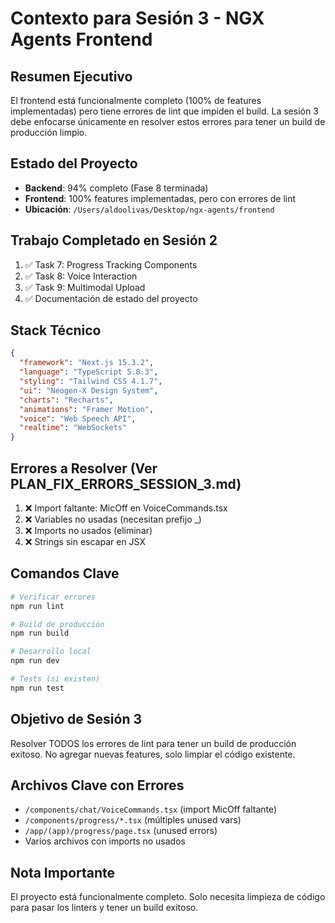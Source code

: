 # Contexto para Sesión 3 - NGX Agents Frontend

## Resumen Ejecutivo
El frontend está funcionalmente completo (100% de features implementadas) pero tiene errores de lint que impiden el build. La sesión 3 debe enfocarse únicamente en resolver estos errores para tener un build de producción limpio.

## Estado del Proyecto
- **Backend**: 94% completo (Fase 8 terminada)
- **Frontend**: 100% features implementadas, pero con errores de lint
- **Ubicación**: `/Users/aldoolivas/Desktop/ngx-agents/frontend`

## Trabajo Completado en Sesión 2
1. ✅ Task 7: Progress Tracking Components
2. ✅ Task 8: Voice Interaction
3. ✅ Task 9: Multimodal Upload
4. ✅ Documentación de estado del proyecto

## Stack Técnico
```json
{
  "framework": "Next.js 15.3.2",
  "language": "TypeScript 5.8.3",
  "styling": "Tailwind CSS 4.1.7",
  "ui": "Neogen-X Design System",
  "charts": "Recharts",
  "animations": "Framer Motion",
  "voice": "Web Speech API",
  "realtime": "WebSockets"
}
```

## Errores a Resolver (Ver PLAN_FIX_ERRORS_SESSION_3.md)
1. ❌ Import faltante: MicOff en VoiceCommands.tsx
2. ❌ Variables no usadas (necesitan prefijo _)
3. ❌ Imports no usados (eliminar)
4. ❌ Strings sin escapar en JSX

## Comandos Clave
```bash
# Verificar errores
npm run lint

# Build de producción
npm run build

# Desarrollo local
npm run dev

# Tests (si existen)
npm run test
```

## Objetivo de Sesión 3
Resolver TODOS los errores de lint para tener un build de producción exitoso. No agregar nuevas features, solo limpiar el código existente.

## Archivos Clave con Errores
- `/components/chat/VoiceCommands.tsx` (import MicOff faltante)
- `/components/progress/*.tsx` (múltiples unused vars)
- `/app/(app)/progress/page.tsx` (unused errors)
- Varios archivos con imports no usados

## Nota Importante
El proyecto está funcionalmente completo. Solo necesita limpieza de código para pasar los linters y tener un build exitoso.
